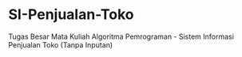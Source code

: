 # SI-Penjualan-Toko
Tugas Besar Mata Kuliah Algoritma Pemrograman - Sistem Informasi Penjualan Toko (Tanpa Inputan)
